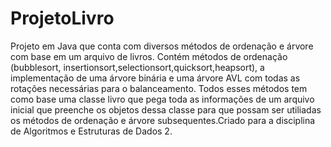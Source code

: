 # ProjetoLivro
Projeto em Java que conta com diversos métodos de ordenação e árvore com base em um arquivo de livros.
Contém métodos de ordenação (bubblesort, insertionsort,selectionsort,quicksort,heapsort), a implementação
de uma árvore binária e uma árvore AVL com todas as rotações necessárias para o balanceamento. Todos esses
métodos tem como base uma classe livro que pega toda as informações de um arquivo inicial que preenche os 
objetos dessa classe para que possam ser utiliadas os métodos de ordenação e árvore subsequentes.Criado para
a disciplina de Algoritmos e Estruturas de Dados 2.
